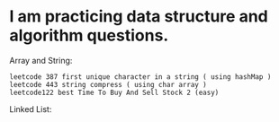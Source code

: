 # I am practicing data structure and algorithm questions. 
Array and String:

	leetcode 387 first unique character in a string ( using hashMap )
	leetcode 443 string compress ( using char array )
	leetcode122 best Time To Buy And Sell Stock 2 (easy)
Linked List:
